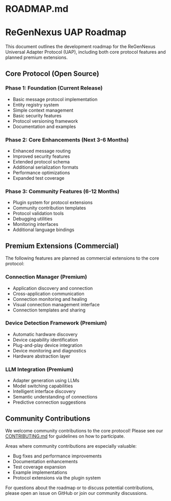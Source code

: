 # ROADMAP.md

# ReGenNexus UAP Roadmap

This document outlines the development roadmap for the ReGenNexus Universal Adapter Protocol (UAP), including both core protocol features and planned premium extensions.

## Core Protocol (Open Source)

### Phase 1: Foundation (Current Release)
- Basic message protocol implementation
- Entity registry system
- Simple context management
- Basic security features
- Protocol versioning framework
- Documentation and examples

### Phase 2: Core Enhancements (Next 3-6 Months)
- Enhanced message routing
- Improved security features
- Extended protocol schema
- Additional serialization formats
- Performance optimizations
- Expanded test coverage

### Phase 3: Community Features (6-12 Months)
- Plugin system for protocol extensions
- Community contribution templates
- Protocol validation tools
- Debugging utilities
- Monitoring interfaces
- Additional language bindings

## Premium Extensions (Commercial)

The following features are planned as commercial extensions to the core protocol:

### Connection Manager (Premium)
- Application discovery and connection
- Cross-application communication
- Connection monitoring and healing
- Visual connection management interface
- Connection templates and sharing

### Device Detection Framework (Premium)
- Automatic hardware discovery
- Device capability identification
- Plug-and-play device integration
- Device monitoring and diagnostics
- Hardware abstraction layer

### LLM Integration (Premium)
- Adapter generation using LLMs
- Model switching capabilities
- Intelligent interface discovery
- Semantic understanding of connections
- Predictive connection suggestions

## Community Contributions

We welcome community contributions to the core protocol! Please see our [CONTRIBUTING.md](CONTRIBUTING.md) for guidelines on how to participate.

Areas where community contributions are especially valuable:
- Bug fixes and performance improvements
- Documentation enhancements
- Test coverage expansion
- Example implementations
- Protocol extensions via the plugin system

For questions about the roadmap or to discuss potential contributions, please open an issue on GitHub or join our community discussions.
